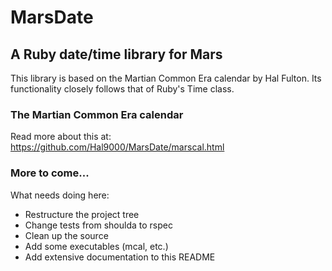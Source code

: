 # MarsDate
##   A Ruby date/time library for Mars

This library is based on the Martian Common Era calendar by Hal Fulton.
Its functionality closely follows that of Ruby's Time class.

### The Martian Common Era calendar

Read more about this at:  https://github.com/Hal9000/MarsDate/marscal.html

### More to come...

What needs doing here:
  - Restructure the project tree
  - Change tests from shoulda to rspec
  - Clean up the source
  - Add some executables (mcal, etc.)
  - Add extensive documentation to this README
